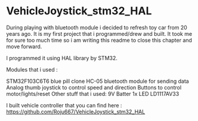 # VehicleJoystick_stm32_HAL

During playing with bluetooth module i decided to refresh toy car from 20 years ago. It is my first project that i programmed/drew and built. It took me for sure too much time so i am writing this readme to close this chapter and move forward.

I programmed it using HAL library by STM32.

Modules that i used :

STM32F103C6T6 blue pill clone
HC-05 bluetooth module for sending data
Analog thumb joystick to control speed and direction
Buttons to control motor/lights/reset
Other stuff that i used:
9V Batter
1x LED
LD1117AV33

I built vehicle controller that you can find here : https://github.com/Roju667/VehicleJoystick_stm32_HAL
